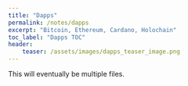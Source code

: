 ```yaml
---
title: "Dapps"
permalink: /notes/dapps
excerpt: "Bitcoin, Ethereum, Cardano, Holochain"
toc_label: "Dapps TOC"
header:
    teaser: /assets/images/dapps_teaser_image.png
---
```


This will eventually be multiple files.
